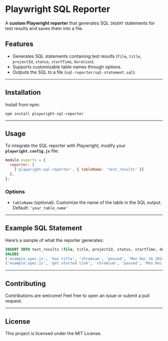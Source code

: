 # Playwright SQL Reporter

A **custom Playwright reporter** that generates SQL `INSERT` statements for test results and saves them into a file.

## Features

- Generates SQL statements containing test results (`file`, `title`, `projectId`, `status`, `startTime`, `duration`).
- Supports customizable table names through options.
- Outputs the SQL to a file (`sql-reporter/sql-statement.sql`).

---

## Installation

Install from npm:

    npm install playwright-sql-reporter

---

## Usage

To integrate the SQL reporter with Playwright, modify your **`playwright.config.js`** file:

```javascript
module.exports = {
  reporter: [
    ['playwright-sql-reporter', { tableName: 'test_results' }]
  ],
};
```

### Options

- `tableName` (optional): Customize the name of the table in the SQL output.  
  Default: `'your_table_name'`

---

## Example SQL Statement

Here’s a sample of what the reporter generates:

```sql
INSERT INTO test_results (file, title, projectId, status, startTime, duration)
VALUES 
('example.spec.js', 'has title', 'chromium', 'passed', 'Mon Dec 16 2024 14:12:37 GMT+0100', 628),
('example.spec.js', 'get started link', 'chromium', 'passed', 'Mon Dec 16 2024 14:12:37 GMT+0100', 669);
```

---

## Contributing

Contributions are welcome! Feel free to open an issue or submit a pull request.

---

## License

This project is licensed under the MIT License.
